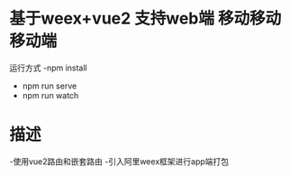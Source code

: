 # 基于weex+vue2 支持web端 移动移动移动端

运行方式
   -npm install
  - npm run serve
  - npm run watch

# 描述 

  -使用vue2路由和嵌套路由
  -引入阿里weex框架进行app端打包



